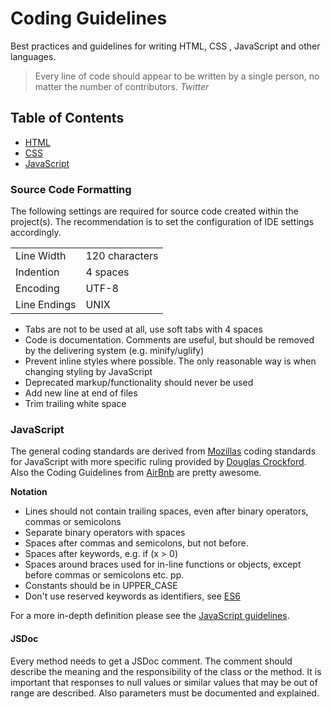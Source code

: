 # Coding Guidelines

Best practices and guidelines for writing HTML, CSS , JavaScript and other languages.

> Every line of code should appear to be written by a single person, no matter the number of contributors.
*Twitter*

## Table of Contents

 - [HTML](html/)
 - [CSS](css/)
 - [JavaScript](javascript/)

### Source Code Formatting

The following settings are required for source code created within the project(s). The recommendation is to set the
configuration of IDE settings accordingly.

|              |                |
|--------------|----------------|
| Line Width   | 120 characters |
| Indention    | 4 spaces       |
| Encoding     | UTF-8          |
| Line Endings | UNIX           |

* Tabs are not to be used at all, use soft tabs with 4 spaces
* Code is documentation. Comments are useful, but should be removed by the delivering system (e.g. minify/uglify)
* Prevent inline styles where possible. The only reasonable way is when changing styling by JavaScript
* Deprecated markup/functionality should never be used
* Add new line at end of files
* Trim trailing white space

### JavaScript

The general coding standards are derived from [Mozillas](https://developer.mozilla.org/en-US/docs/Web/JavaScript)
coding standards for JavaScript with more specific ruling provided by
[Douglas Crockford](http://javascript.crockford.com/code.html). Also the Coding Guidelines from
[AirBnb](https://github.com/airbnb/javascript) are pretty awesome.

**Notation**

 * Lines should not contain trailing spaces, even after binary operators, commas or semicolons
 * Separate binary operators with spaces
 * Spaces after commas and semicolons, but not before.
 * Spaces after keywords, e.g. if (x > 0)
 * Spaces around braces used for in-line functions or objects, except before commas or semicolons etc. pp.
 * Constants should be in UPPER_CASE
 * Don't use reserved keywords as identifiers, see
[ES6](https://developer.mozilla.org/de/docs/Web/JavaScript/Reference/Lexical_grammar#Reserved_keywords_as_of_ECMAScript_6)

For a more in-depth definition please see the [JavaScript guidelines](javascript/).

#### JSDoc


Every method needs to get a JSDoc comment. The comment should describe the meaning and the responsibility of the class
or the method. It is important that responses to null values or similar values that may be out of range are described.
Also parameters must be documented and explained.
